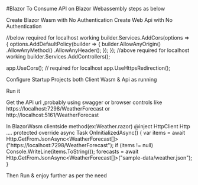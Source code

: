 #Blazor
To Consume API on Blazor Webassembly steps as below

Create Blazor Wasm with No Authentication
Create Web Api with No Authentication

//below required for localhost working
 builder.Services.AddCors(options =>
 {
     options.AddDefaultPolicy(builder =>
     {
         builder.AllowAnyOrigin()
                .AllowAnyMethod()
                .AllowAnyHeader();
     });
 });
//above required for localhost working
builder.Services.AddControllers();


app.UseCors(); // required for localhost
app.UseHttpsRedirection();

Configure Startup Projects both Client Wasm & Api as running

Run it

Get the APi url ,probably using swagger or browser controls like 
https://localhost:7298/WeatherForecast
or
http://localhost:5161/WeatherForecast

In BlazorWasm clientside method(ex:Weather.razor)
@inject HttpClient Http
....
 protected override async Task OnInitializedAsync()
 {
     var items = await Http.GetFromJsonAsync<WeatherForecast[]>("https://localhost:7298/WeatherForecast");
     if (items != null)
         Console.WriteLine(items.ToString());
     forecasts = await Http.GetFromJsonAsync<WeatherForecast[]>("sample-data/weather.json");
 }

Then Run & enjoy further as per the need
